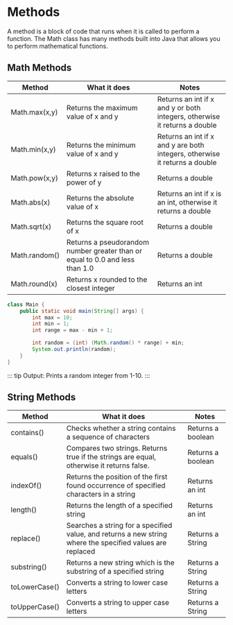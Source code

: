 # Methods
A method is a block of code that runs when it is called to perform a function. The Math class has many methods built into Java that allows you to perform mathematical functions.

## Math Methods

| Method | What it does | Notes |
|---|---|---|
| Math.max(x,y) | Returns the maximum value of x and y | Returns an int if x and y or both integers, otherwise it returns a double |
| Math.min(x,y) | Returns the minimum value of x and y | Returns an int if x and y are both integers, otherwise it returns a double |
| Math.pow(x,y) |  Returns x raised to the power of y | Returns a double |
| Math.abs(x) | Returns the absolute value of x | Returns an int if x is an int, otherwise it returns a double |
| Math.sqrt(x) | Returns the square root of x | Returns a double |
| Math.random() | Returns a pseudorandom number greater than or equal to 0.0 and less than 1.0 | Returns a double |
| Math.round(x) | Returns x rounded to the closest integer | Returns an int |

```java
class Main {
    public static void main(String[] args) {
        int max = 10;
        int min = 1;
        int range = max - min + 1;

        int random = (int) (Math.random() * range) + min;
        System.out.println(random);
    }
}
```

::: tip Output:
Prints a random integer from 1-10.
:::

## String Methods

| Method | What it does | Notes |
|---|---|---|
| contains() | Checks whether a string contains a sequence of characters | Returns a boolean |
| equals() | Compares two strings. Returns true if the strings are equal, otherwise it returns false. | Returns a boolean |
| indexOf() | Returns the position of the first found occurrence of specified characters in a string | Returns an int |
| length() | Returns the length of a specified string | Returns an int |
| replace() | Searches a string for a specified value, and returns a new string where the specified values are replaced | Returns a String |
| substring() | Returns a new string which is the substring of a specified string | Returns a String |
| toLowerCase() | Converts a string to lower case letters | Returns a String |
| toUpperCase() | Converts a string to upper case letters | Returns a String |